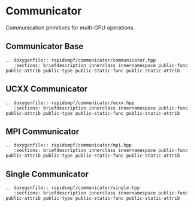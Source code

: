 # Communicator

Communication primitives for multi-GPU operations.

## Communicator Base

```{eval-rst}
.. doxygenfile:: rapidsmpf/communicator/communicator.hpp
   :sections: briefdescription innerclass innernamespace public-func public-attrib public-type public-static-func public-static-attrib
```

## UCXX Communicator

```{eval-rst}
.. doxygenfile:: rapidsmpf/communicator/ucxx.hpp
   :sections: briefdescription innerclass innernamespace public-func public-attrib public-type public-static-func public-static-attrib
```

## MPI Communicator

```{eval-rst}
.. doxygenfile:: rapidsmpf/communicator/mpi.hpp
   :sections: briefdescription innerclass innernamespace public-func public-attrib public-type public-static-func public-static-attrib
```

## Single Communicator

```{eval-rst}
.. doxygenfile:: rapidsmpf/communicator/single.hpp
   :sections: briefdescription innerclass innernamespace public-func public-attrib public-type public-static-func public-static-attrib
```
